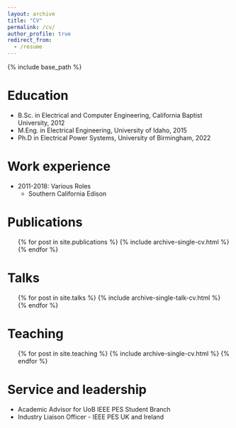 ```yaml
---
layout: archive
title: "CV"
permalink: /cv/
author_profile: true
redirect_from:
  - /resume
---
```


{% include base_path %}

Education
======
* B.Sc. in Electrical and Computer Engineering, California Baptist University, 2012
* M.Eng. in Electrical Engineering, University of Idaho, 2015
* Ph.D in Electrical Power Systems, University of Birmingham, 2022

Work experience
======
* 2011-2018: Various Roles
  * Southern California Edison

Publications
======
  <ul>{% for post in site.publications %}
    {% include archive-single-cv.html %}
  {% endfor %}</ul>

Talks
======
  <ul>{% for post in site.talks %}
    {% include archive-single-talk-cv.html %}
  {% endfor %}</ul>

Teaching
======
  <ul>{% for post in site.teaching %}
    {% include archive-single-cv.html %}
  {% endfor %}</ul>

Service and leadership
======
* Academic Advisor for UoB IEEE PES Student Branch
* Industry Liaison Officer - IEEE PES UK and Ireland
